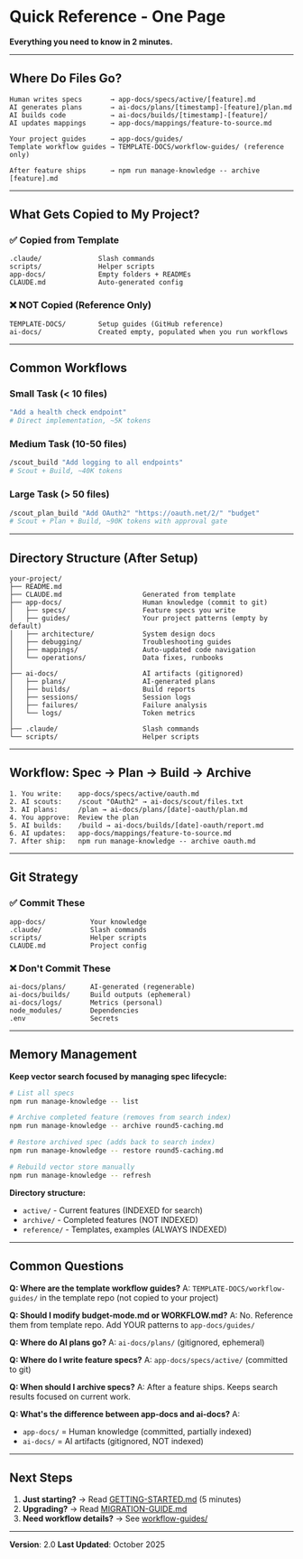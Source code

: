 # Quick Reference - One Page

**Everything you need to know in 2 minutes.**

---

## Where Do Files Go?

```
Human writes specs       → app-docs/specs/active/[feature].md
AI generates plans       → ai-docs/plans/[timestamp]-[feature]/plan.md
AI builds code           → ai-docs/builds/[timestamp]-[feature]/
AI updates mappings      → app-docs/mappings/feature-to-source.md

Your project guides      → app-docs/guides/
Template workflow guides → TEMPLATE-DOCS/workflow-guides/ (reference only)

After feature ships      → npm run manage-knowledge -- archive [feature].md
```

---

## What Gets Copied to My Project?

### ✅ Copied from Template
```
.claude/              Slash commands
scripts/              Helper scripts
app-docs/             Empty folders + READMEs
CLAUDE.md             Auto-generated config
```

### ❌ NOT Copied (Reference Only)
```
TEMPLATE-DOCS/        Setup guides (GitHub reference)
ai-docs/              Created empty, populated when you run workflows
```

---

## Common Workflows

### Small Task (< 10 files)
```bash
"Add a health check endpoint"
# Direct implementation, ~5K tokens
```

### Medium Task (10-50 files)
```bash
/scout_build "Add logging to all endpoints"
# Scout + Build, ~40K tokens
```

### Large Task (> 50 files)
```bash
/scout_plan_build "Add OAuth2" "https://oauth.net/2/" "budget"
# Scout + Plan + Build, ~90K tokens with approval gate
```

---

## Directory Structure (After Setup)

```
your-project/
├── README.md
├── CLAUDE.md                    Generated from template
├── app-docs/                    Human knowledge (commit to git)
│   ├── specs/                   Feature specs you write
│   ├── guides/                  Your project patterns (empty by default)
│   ├── architecture/            System design docs
│   ├── debugging/               Troubleshooting guides
│   ├── mappings/                Auto-updated code navigation
│   └── operations/              Data fixes, runbooks
│
├── ai-docs/                     AI artifacts (gitignored)
│   ├── plans/                   AI-generated plans
│   ├── builds/                  Build reports
│   ├── sessions/                Session logs
│   ├── failures/                Failure analysis
│   └── logs/                    Token metrics
│
├── .claude/                     Slash commands
└── scripts/                     Helper scripts
```

---

## Workflow: Spec → Plan → Build → Archive

```
1. You write:    app-docs/specs/active/oauth.md
2. AI scouts:    /scout "OAuth2" → ai-docs/scout/files.txt
3. AI plans:     /plan → ai-docs/plans/[date]-oauth/plan.md
4. You approve:  Review the plan
5. AI builds:    /build → ai-docs/builds/[date]-oauth/report.md
6. AI updates:   app-docs/mappings/feature-to-source.md
7. After ship:   npm run manage-knowledge -- archive oauth.md
```

---

## Git Strategy

### ✅ Commit These
```
app-docs/           Your knowledge
.claude/            Slash commands
scripts/            Helper scripts
CLAUDE.md           Project config
```

### ❌ Don't Commit These
```
ai-docs/plans/      AI-generated (regenerable)
ai-docs/builds/     Build outputs (ephemeral)
ai-docs/logs/       Metrics (personal)
node_modules/       Dependencies
.env                Secrets
```

---

## Memory Management

**Keep vector search focused by managing spec lifecycle:**

```bash
# List all specs
npm run manage-knowledge -- list

# Archive completed feature (removes from search index)
npm run manage-knowledge -- archive round5-caching.md

# Restore archived spec (adds back to search index)
npm run manage-knowledge -- restore round5-caching.md

# Rebuild vector store manually
npm run manage-knowledge -- refresh
```

**Directory structure:**
- `active/` - Current features (INDEXED for search)
- `archive/` - Completed features (NOT INDEXED)
- `reference/` - Templates, examples (ALWAYS INDEXED)

---

## Common Questions

**Q: Where are the template workflow guides?**
A: `TEMPLATE-DOCS/workflow-guides/` in the template repo (not copied to your project)

**Q: Should I modify budget-mode.md or WORKFLOW.md?**
A: No. Reference them from template repo. Add YOUR patterns to `app-docs/guides/`

**Q: Where do AI plans go?**
A: `ai-docs/plans/` (gitignored, ephemeral)

**Q: Where do I write feature specs?**
A: `app-docs/specs/active/` (committed to git)

**Q: When should I archive specs?**
A: After a feature ships. Keeps search results focused on current work.

**Q: What's the difference between app-docs and ai-docs?**
A:
- `app-docs/` = Human knowledge (committed, partially indexed)
- `ai-docs/` = AI artifacts (gitignored, NOT indexed)

---

## Next Steps

1. **Just starting?** → Read [GETTING-STARTED.md](GETTING-STARTED.md) (5 minutes)
2. **Upgrading?** → Read [MIGRATION-GUIDE.md](MIGRATION-GUIDE.md)
3. **Need workflow details?** → See [workflow-guides/](workflow-guides/)

---

**Version**: 2.0
**Last Updated**: October 2025
